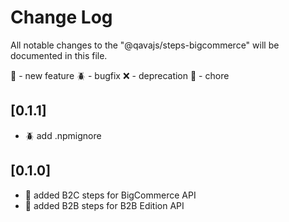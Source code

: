 # Change Log
All notable changes to the "@qavajs/steps-bigcommerce" will be documented in this file.

:rocket: - new feature
:beetle: - bugfix
:x: - deprecation
:pencil: - chore

## [0.1.1]
- :beetle: add .npmignore

## [0.1.0]
- :rocket: added B2C steps for BigCommerce API
- :rocket: added B2B steps for B2B Edition API